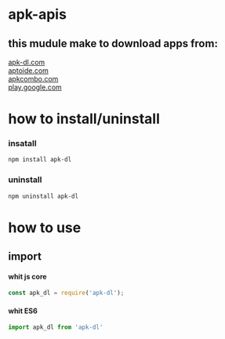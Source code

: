 # apk-apis
## this mudule make to download apps from:
[apk-dl.com](apk-dl.com)<br>
[aptoide.com](aptoide.com)<br>
[apkcombo.com](apkcombo.com)<br>
[play.google.com](play.google.com)<br>

# how to install/uninstall

### insatall
```sh
npm install apk-dl
```

### uninstall
```sh
npm uninstall apk-dl
```
# how to use

## import
#### whit js core
```js
const apk_dl = require('apk-dl');
```

#### whit ES6 
```js
import apk_dl from 'apk-dl'
```
